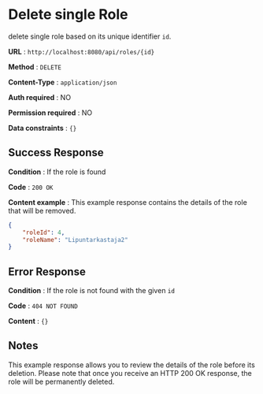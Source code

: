 # Delete single Role

delete single role based on its unique identifier `id`.

**URL** : `http://localhost:8080/api/roles/{id}`

**Method** : `DELETE`

**Content-Type** : `application/json`

**Auth required** : NO

**Permission required** : NO

**Data constraints** : `{}`

## Success Response

**Condition** : If the role is found

**Code** : `200 OK`

**Content example** : This example response contains the details of the role that will be removed.
```json
{
    "roleId": 4,
    "roleName": "Lipuntarkastaja2"
}
```

## Error Response

**Condition** : If the role is not found with the given `id`

**Code** : `404 NOT FOUND`

**Content** : `{}`

## Notes

This example response allows you to review the details of the role before its deletion. Please note that once you receive an HTTP 200 OK response, the role will be permanently deleted.
